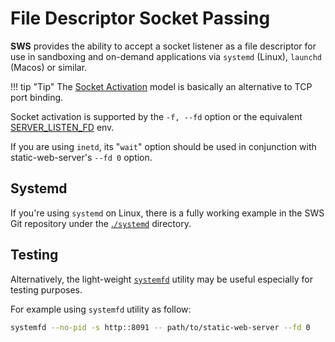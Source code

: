 # File Descriptor Socket Passing

**SWS** provides the ability to accept a socket listener as a file descriptor for use in sandboxing and on-demand applications via `systemd` (Linux), `launchd` (Macos) or similar.

!!! tip "Tip"
    The [Socket Activation](http://0pointer.de/blog/projects/socket-activation.html) model is basically an alternative to TCP port binding.

Socket activation is supported by the `-f, --fd` option or the equivalent [SERVER_LISTEN_FD](./../configuration/environment-variables.md#server_listen_fd) env.

If you are using `inetd`, its "`wait`" option should be used in conjunction with static-web-server's `--fd 0`
option.

## Systemd

If you're using `systemd` on Linux, there is a fully working example in the SWS Git repository under the [.`/systemd`](https://github.com/joseluisq/static-web-server/tree/master/systemd) directory.

## Testing

Alternatively, the light-weight [`systemfd`](https://github.com/mitsuhiko/systemfd) utility may be
useful especially for testing purposes.

For example using `systemfd` utility as follow:

```sh
systemfd --no-pid -s http::8091 -- path/to/static-web-server --fd 0
```

